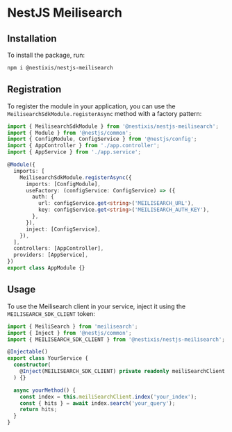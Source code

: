 # NestJS Meilisearch

## Installation

To install the package, run:
```bash
npm i @nestixis/nestjs-meilisearch
```

## Registration

To register the module in your application, you can use the `MeilisearchSdkModule.registerAsync` method with a factory pattern:

```typescript
import { MeilisearchSdkModule } from '@nestixis/nestjs-meilisearch';
import { Module } from '@nestjs/common';
import { ConfigModule, ConfigService } from '@nestjs/config';
import { AppController } from './app.controller';
import { AppService } from './app.service';

@Module({
  imports: [
    MeilisearchSdkModule.registerAsync({
      imports: [ConfigModule],
      useFactory: (configService: ConfigService) => ({
        auth: {
          url: configService.get<string>('MEILISEARCH_URL'),
          key: configService.get<string>('MEILISEARCH_AUTH_KEY'),
        },
      }),
      inject: [ConfigService],
    }),
  ],
  controllers: [AppController],
  providers: [AppService],
})
export class AppModule {}

```

## Usage

To use the Meilisearch client in your service, inject it using the `MEILISEARCH_SDK_CLIENT` token:

```typescript
import { MeiliSearch } from 'meilisearch';
import { Inject } from '@nestjs/common';
import { MEILISEARCH_SDK_CLIENT } from '@nestixis/nestjs-meilisearch';

@Injectable()
export class YourService {
  constructor(
    @Inject(MEILISEARCH_SDK_CLIENT) private readonly meiliSearchClient: MeiliSearch
  ) {}

  async yourMethod() {
    const index = this.meiliSearchClient.index('your_index');
    const { hits } = await index.search('your_query');
    return hits;
  }
}
```
